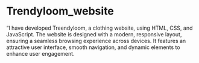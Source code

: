 # Trendyloom_website
“I have developed Treendyloom, a clothing website, using HTML, CSS, and JavaScript. The website is designed with a modern, responsive layout, ensuring a seamless browsing experience across devices. It features an attractive user interface, smooth navigation, and dynamic elements to enhance user engagement. 
